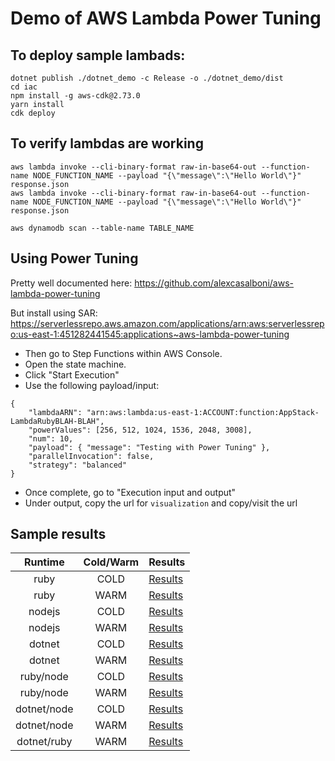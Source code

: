 # Demo of AWS Lambda Power Tuning

## To deploy sample lambads:
```
dotnet publish ./dotnet_demo -c Release -o ./dotnet_demo/dist
cd iac
npm install -g aws-cdk@2.73.0
yarn install
cdk deploy
```

## To verify lambdas are working
```
aws lambda invoke --cli-binary-format raw-in-base64-out --function-name NODE_FUNCTION_NAME --payload "{\"message\":\"Hello World\"}" response.json
aws lambda invoke --cli-binary-format raw-in-base64-out --function-name NODE_FUNCTION_NAME --payload "{\"message\":\"Hello World\"}" response.json

aws dynamodb scan --table-name TABLE_NAME
```

## Using Power Tuning

Pretty well documented here: https://github.com/alexcasalboni/aws-lambda-power-tuning

But install using SAR: https://serverlessrepo.aws.amazon.com/applications/arn:aws:serverlessrepo:us-east-1:451282441545:applications~aws-lambda-power-tuning

- Then go to Step Functions within AWS Console. 
- Open the state machine.
- Click "Start Execution"
- Use the following payload/input:

```
{
    "lambdaARN": "arn:aws:lambda:us-east-1:ACCOUNT:function:AppStack-LambdaRubyBLAH-BLAH",
    "powerValues": [256, 512, 1024, 1536, 2048, 3008],
    "num": 10,
    "payload": { "message": "Testing with Power Tuning" },
    "parallelInvocation": false,
    "strategy": "balanced"
}
```

- Once complete, go to "Execution input and output"
- Under output, copy the url for `visualization` and copy/visit the url

## Sample results

| Runtime | Cold/Warm | Results |
|:-----:|:----:|----|
| ruby | COLD | [Results](https://lambda-power-tuning.show/#gAAAAQACAAQABgAIwAs=;q6qMQlVVAUIAAOhBq6raQauq3kFVVd1Bq6rqQQ==;TBggNBTSFDQhyII0SYv8NHZoPTVJi3w1mLXGNQ==) |
| ruby | WARM | [Results](https://lambda-power-tuning.show/#gAAAAQACAAQABgAIwAs=;q6rSQauqIkEAABhBq6oKQauqIkEAABhBq6oqQQ==;T4ZzM3BtRjN9Y7QzilkiNBTSlDR9Y7Q0XrgRNQ==) |
| nodejs | COLD | [Results](https://lambda-power-tuning.show/#gAAAAQACAAQABgAIwAs=;AEAtRKtqlEOrqhVDq6qxQquqq0IAAJJCAACRQg==;ulPDNVZspzVFHak1rq7INTZwETbImiQ2VsNxNg==) |
| nodejs | WARM | [Results](https://lambda-power-tuning.show/#gAAAAQACAAQABgAIwAs=;q6pqQquq+kGrqrZBVVXNQVVVzUGrqspBq6qqQQ==;XwkFNJdPEDRpck80VoHqNADhLzVWgWo1XriRNQ==) |
| dotnet | COLD | [Results](https://lambda-power-tuning.show/#AAEAAgAEAAYACMAL;VfWlRKuKHURVFZxDVVVVQwCAQ0MAADdD;OCe7NhfasTZQcbA2zfO0NuD53DYQhBc3) |
| dotnet | WARM | [Results](https://lambda-power-tuning.show/#AAEAAgAEAAYACMAL;AACIQQAA8ECrqgpBAAAIQauqAkGrqupA;kVSZM5dPkDOKWSI0T4ZzNIpZojTm9NM0) |
| ruby/node | COLD | [Results](https://lambda-power-tuning.show/#gAAAAQACAAQABgAIwAs=;q6qMQlVVAUIAAOhBq6raQauq3kFVVd1Bq6rqQQ==;TBggNBTSFDQhyII0SYv8NHZoPTVJi3w1mLXGNQ==;gAAAAQACAAQABgAIwAs=;AEAtRKtqlEOrqhVDq6qxQquqq0IAAJJCAACRQg==;ulPDNVZspzVFHak1rq7INTZwETbImiQ2VsNxNg==;ruby;nodejs) |
| ruby/node | WARM | [Results](https://lambda-power-tuning.show/#gAAAAQACAAQABgAIwAs=;q6rSQauqIkEAABhBq6oKQauqIkEAABhBq6oqQQ==;T4ZzM3BtRjN9Y7QzilkiNBTSlDR9Y7Q0XrgRNQ==;gAAAAQACAAQABgAIwAs=;q6pqQquq+kGrqrZBVVXNQVVVzUGrqspBq6qqQQ==;XwkFNJdPEDRpck80VoHqNADhLzVWgWo1XriRNQ==;ruby;nodejs) |
| dotnet/node | COLD | [Results](https://lambda-power-tuning.show/#AAEAAgAEAAYACMAL;VfWlRKuKHURVFZxDVVVVQwCAQ0MAADdD;OCe7NhfasTZQcbA2zfO0NuD53DYQhBc3;gAAAAQACAAQABgAIwAs=;AEAtRKtqlEOrqhVDq6qxQquqq0IAAJJCAACRQg==;ulPDNVZspzVFHak1rq7INTZwETbImiQ2VsNxNg==;dotnet;nodejs) |
| dotnet/node | WARM | [Results](https://lambda-power-tuning.show/#gAAAAQACAAQABgAIwAs=;q6pqQquq+kGrqrZBVVXNQVVVzUGrqspBq6qqQQ==;XwkFNJdPEDRpck80VoHqNADhLzVWgWo1XriRNQ==;AAEAAgAEAAYACMAL;AACIQQAA8ECrqgpBAAAIQauqAkGrqupA;kVSZM5dPkDOKWSI0T4ZzNIpZojTm9NM0;nodejs;dotnet) |
| dotnet/ruby | WARM | [Results](https://lambda-power-tuning.show/#gAAAAQACAAQABgAIwAs=;q6rSQauqIkEAABhBq6oKQauqIkEAABhBq6oqQQ==;T4ZzM3BtRjN9Y7QzilkiNBTSlDR9Y7Q0XrgRNQ==;AAEAAgAEAAYACMAL;AACIQQAA8ECrqgpBAAAIQauqAkGrqupA;kVSZM5dPkDOKWSI0T4ZzNIpZojTm9NM0;ruby;dotnet) |